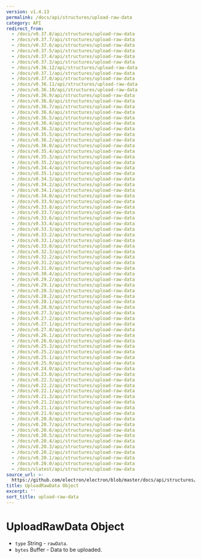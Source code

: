 ```yaml
---
version: v1.4.13
permalink: /docs/api/structures/upload-raw-data
category: API
redirect_from:
  - /docs/v0.37.8/api/structures/upload-raw-data
  - /docs/v0.37.7/api/structures/upload-raw-data
  - /docs/v0.37.6/api/structures/upload-raw-data
  - /docs/v0.37.5/api/structures/upload-raw-data
  - /docs/v0.37.4/api/structures/upload-raw-data
  - /docs/v0.37.3/api/structures/upload-raw-data
  - /docs/v0.36.12/api/structures/upload-raw-data
  - /docs/v0.37.1/api/structures/upload-raw-data
  - /docs/v0.37.0/api/structures/upload-raw-data
  - /docs/v0.36.11/api/structures/upload-raw-data
  - /docs/v0.36.10/api/structures/upload-raw-data
  - /docs/v0.36.9/api/structures/upload-raw-data
  - /docs/v0.36.8/api/structures/upload-raw-data
  - /docs/v0.36.7/api/structures/upload-raw-data
  - /docs/v0.36.6/api/structures/upload-raw-data
  - /docs/v0.36.5/api/structures/upload-raw-data
  - /docs/v0.36.4/api/structures/upload-raw-data
  - /docs/v0.36.3/api/structures/upload-raw-data
  - /docs/v0.35.5/api/structures/upload-raw-data
  - /docs/v0.36.2/api/structures/upload-raw-data
  - /docs/v0.36.0/api/structures/upload-raw-data
  - /docs/v0.35.4/api/structures/upload-raw-data
  - /docs/v0.35.3/api/structures/upload-raw-data
  - /docs/v0.35.2/api/structures/upload-raw-data
  - /docs/v0.34.4/api/structures/upload-raw-data
  - /docs/v0.35.1/api/structures/upload-raw-data
  - /docs/v0.34.3/api/structures/upload-raw-data
  - /docs/v0.34.2/api/structures/upload-raw-data
  - /docs/v0.34.1/api/structures/upload-raw-data
  - /docs/v0.34.0/api/structures/upload-raw-data
  - /docs/v0.33.9/api/structures/upload-raw-data
  - /docs/v0.33.8/api/structures/upload-raw-data
  - /docs/v0.33.7/api/structures/upload-raw-data
  - /docs/v0.33.6/api/structures/upload-raw-data
  - /docs/v0.33.4/api/structures/upload-raw-data
  - /docs/v0.33.3/api/structures/upload-raw-data
  - /docs/v0.33.2/api/structures/upload-raw-data
  - /docs/v0.33.1/api/structures/upload-raw-data
  - /docs/v0.33.0/api/structures/upload-raw-data
  - /docs/v0.32.3/api/structures/upload-raw-data
  - /docs/v0.32.2/api/structures/upload-raw-data
  - /docs/v0.31.2/api/structures/upload-raw-data
  - /docs/v0.31.0/api/structures/upload-raw-data
  - /docs/v0.30.4/api/structures/upload-raw-data
  - /docs/v0.29.2/api/structures/upload-raw-data
  - /docs/v0.29.1/api/structures/upload-raw-data
  - /docs/v0.28.3/api/structures/upload-raw-data
  - /docs/v0.28.2/api/structures/upload-raw-data
  - /docs/v0.28.1/api/structures/upload-raw-data
  - /docs/v0.28.0/api/structures/upload-raw-data
  - /docs/v0.27.3/api/structures/upload-raw-data
  - /docs/v0.27.2/api/structures/upload-raw-data
  - /docs/v0.27.1/api/structures/upload-raw-data
  - /docs/v0.27.0/api/structures/upload-raw-data
  - /docs/v0.26.1/api/structures/upload-raw-data
  - /docs/v0.26.0/api/structures/upload-raw-data
  - /docs/v0.25.3/api/structures/upload-raw-data
  - /docs/v0.25.2/api/structures/upload-raw-data
  - /docs/v0.25.1/api/structures/upload-raw-data
  - /docs/v0.25.0/api/structures/upload-raw-data
  - /docs/v0.24.0/api/structures/upload-raw-data
  - /docs/v0.23.0/api/structures/upload-raw-data
  - /docs/v0.22.3/api/structures/upload-raw-data
  - /docs/v0.22.2/api/structures/upload-raw-data
  - /docs/v0.22.1/api/structures/upload-raw-data
  - /docs/v0.21.3/api/structures/upload-raw-data
  - /docs/v0.21.2/api/structures/upload-raw-data
  - /docs/v0.21.1/api/structures/upload-raw-data
  - /docs/v0.21.0/api/structures/upload-raw-data
  - /docs/v0.20.8/api/structures/upload-raw-data
  - /docs/v0.20.7/api/structures/upload-raw-data
  - /docs/v0.20.6/api/structures/upload-raw-data
  - /docs/v0.20.5/api/structures/upload-raw-data
  - /docs/v0.20.4/api/structures/upload-raw-data
  - /docs/v0.20.3/api/structures/upload-raw-data
  - /docs/v0.20.2/api/structures/upload-raw-data
  - /docs/v0.20.1/api/structures/upload-raw-data
  - /docs/v0.20.0/api/structures/upload-raw-data
  - /docs/vlatest/api/structures/upload-raw-data
source_url: >-
  https://github.com/electron/electron/blob/master/docs/api/structures/upload-raw-data.md
title: UploadRawData Object
excerpt: ''
sort_title: upload-raw-data
---
```

# UploadRawData Object

*   `type` String - `rawData`.
*   `bytes` Buffer - Data to be uploaded.
